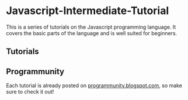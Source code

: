 # Javascript-Intermediate-Tutorial

This is a series of tutorials on the Javascript programming language. It covers the basic parts of the language and is well suited for beginners.

## Tutorials


## Programmunity

Each tutorial is already posted on [programmunity.blogspot.com](https://programmunity.blospot.com), so make sure to check it out!